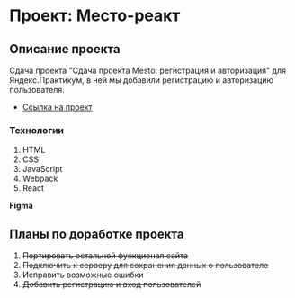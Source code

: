 # Проект: Место-реакт
## Описание проекта
Сдача проекта "Сдача проекта Mesto: регистрация и авторизация" для Яндекс.Практикум, в ней мы добавили регистрацию и авторизацию пользователя.
* [Ссылка на проект](https://shinoinochi.github.io/react-mesto-auth/)
### Технологии

1. HTML
2. CSS
3. JavaScript
4. Webpack
5. React

**Figma**


## Планы по доработке проекта

1. ~~Портировать остальной функционал сайта~~
2. ~~Подключить к серверу для сохранения данных о пользователе~~
3. Исправить возможные ошибки
4. ~~Добавить регистрацию и вход пользователей~~
